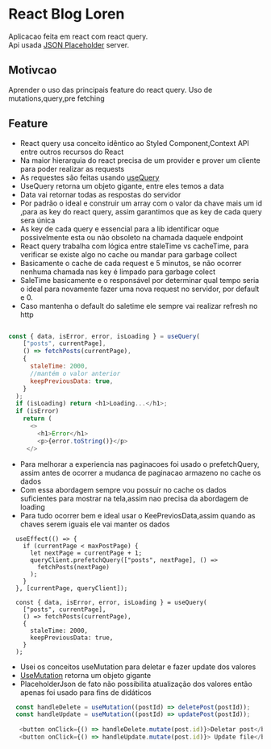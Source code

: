 # React Blog Loren
Aplicacao feita em react com react query. </br>
Api usada [JSON Placeholder](https://jsonplaceholder.typicode.com/) server.

## Motivcao 
Aprender o uso das principais feature do react query. Uso de mutations,query,pre fetching

## Feature
- React query usa conceito idêntico ao Styled Component,Context API entre outros recursos do React
- Na maior hierarquia do react precisa de um provider e prover um cliente para poder realizar as requests
- As requestes são feitas usando [useQuery](https://react-query.tanstack.com/reference/useQuery#_top)
- UseQuery retorna um objeto gigante, entre eles temos a data 
- Data vai retornar todas as respostas do servidor
- Por padrão o ideal e construir um array com o valor da chave mais um id ,para as key do react query, assim garantimos que as key de cada query sera única
- As key de cada query e essencial para a lib identificar oque possivelmente esta ou não obsoleto na chamada daquele endpoint
- React query trabalha com lógica entre staleTime vs cacheTime, para verificar se existe algo no cache ou mandar para garbage collect
- Basicamente o cache de cada request e 5 minutos, se não ocorrer nenhuma chamada nas key é limpado para garbage colect
- SaleTime basicamente e o responsável por determinar qual tempo seria o ideal para novamente fazer uma nova request no servidor, por default e 0.
- Caso mantenha o default do saletime ele sempre vai realizar  refresh no http

```javascript

const { data, isError, error, isLoading } = useQuery(
    ["posts", currentPage],
    () => fetchPosts(currentPage),
    {
      staleTime: 2000,
      //mantém o valor anterior
      keepPreviousData: true,
    }
  );
  if (isLoading) return <h1>Loading...</h1>;
  if (isError)
    return (
      <>
        <h1>Error</h1>
        <p>{error.toString()}</p>
     </>


```

- Para melhorar a experiencia nas paginacoes foi usado o prefetchQuery, assim antes de ocorrer a mudanca de paginacao armazeno no cache os dados
- Com essa abordagem sempre vou possuir no cache os dados suficientes para mostrar na tela,assim nao precisa da abordagem de loading
- Para tudo ocorrer bem e ideal usar o KeePreviosData,assim quando as chaves serem iguais ele vai manter os dados




```
  useEffect(() => {
    if (currentPage < maxPostPage) {
      let nextPage = currentPage + 1;
      queryClient.prefetchQuery(["posts", nextPage], () =>
        fetchPosts(nextPage)
      );
    }
  }, [currentPage, queryClient]);
  
  const { data, isError, error, isLoading } = useQuery(
    ["posts", currentPage],
    () => fetchPosts(currentPage),
    {
      staleTime: 2000,
      keepPreviousData: true,
    }
  );

```
- Usei os conceitos  useMutation para deletar e fazer update dos valores
- [UseMutation](https://react-query.tanstack.com/reference/useMutation#_top)  retorna um objeto gigante
- PlaceholderJson de fato não possibilita atualização dos valores então apenas foi usado para fins de didáticos 



```javascript
  const handleDelete = useMutation((postId) => deletePost(postId));
  const handleUpdate = useMutation((postId) => updatePost(postId));
  
   <button onClick={() => handleDelete.mutate(post.id)}>Deletar post</button>
   <button onClick={() => handleUpdate.mutate(post.id)}> Update file</button>


```















